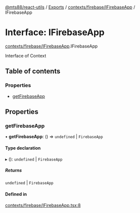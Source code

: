 [@mts88/react-utils](../README.md) / [Exports](../modules.md) / [contexts/firebase/IFirebaseApp](../modules/contexts_firebase_IFirebaseApp.md) / IFirebaseApp

# Interface: IFirebaseApp

[contexts/firebase/IFirebaseApp](../modules/contexts_firebase_IFirebaseApp.md).IFirebaseApp

Interface of Context

## Table of contents

### Properties

- [getFirebaseApp](contexts_firebase_IFirebaseApp.IFirebaseApp.md#getfirebaseapp)

## Properties

### getFirebaseApp

• **getFirebaseApp**: () => `undefined` \| `FirebaseApp`

#### Type declaration

▸ (): `undefined` \| `FirebaseApp`

##### Returns

`undefined` \| `FirebaseApp`

#### Defined in

[contexts/firebase/IFirebaseApp.tsx:8](https://github.com/mts88/react-utils/blob/748ec10/lib/contexts/firebase/IFirebaseApp.tsx#L8)
